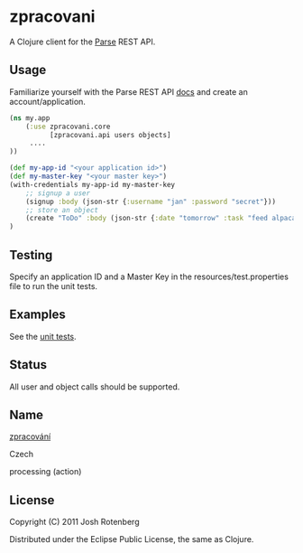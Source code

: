 # zpracovani

A Clojure client for the [Parse](http://parse.com) REST API.

## Usage

Familiarize yourself with the Parse REST API
[docs](https://www.parse.com/docs/rest) and create an account/application.

```clojure
(ns my.app
    (:use zpracovani.core
    	  [zpracovani.api users objects]
     ....
))

(def my-app-id "<your application id>")
(def my-master-key "<your master key>")
(with-credentials my-app-id my-master-key
    ;; signup a user
    (signup :body (json-str {:username "jan" :password "secret"}))
    ;; store an object
    (create "ToDo" :body (json-str {:date "tomorrow" :task "feed alpacas"}))
)
```

## Testing

Specify an application ID and a Master Key in the
resources/test.properties file to run the unit tests.

## Examples

See the [unit tests](https://github.com/joshrotenberg/zpracovani/tree/master/test/zpracovani/test/api).

## Status

All user and object calls should be supported.

## Name

[zpracování](http://en.wiktionary.org/wiki/zpracov%C3%A1n%C3%AD)

Czech

processing (action)

## License

Copyright (C) 2011 Josh Rotenberg

Distributed under the Eclipse Public License, the same as Clojure.
